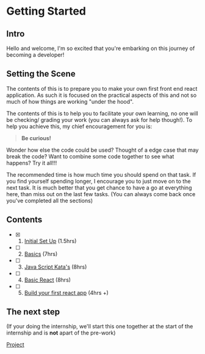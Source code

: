 # Getting Started

## Intro

Hello and welcome, I'm so excited that you're embarking on this journey of becoming a developer!

## Setting the Scene

The contents of this is to prepare you to make your own first front end react application. As such it is focused on the practical aspects of this and not so much of how things are working "under the hood".

The contents of this is to help you to facilitate your own learning, no one will be checking/ grading your work (you can always ask for help though!). To help you achieve this, my chief encouragement for you is:

> **Be curious!**

Wonder how else the code could be used? Thought of a edge case that may break the code? Want to combine some code together to see what happens? Try it all!!!

The recommended time is how much time you should spend on that task. If you find yourself spending longer, I encourage you to just move on to the next task. It is much better that you get chance to have a go at everything here, than miss out on the last few tasks. (You can always come back once you've completed all the sections)

## Contents

- [x] 1. [Initial Set Up](/1-SetUp/README.md) (1.5hrs)
- [ ] 2. [Basics](/2-Basics/README.md) (7hrs)
- [ ] 3. [Java Script Kata's](/3-JSKata/README.md) (8hrs)
- [ ] 4. [Basic React](/4-React/README.md) (8hrs)
- [ ] 5. [Build your first react app](/5-MyFirstApp/README.md) (4hrs +)

## The next step

(If your doing the internship, we'll start this one together at the start of the internship and is **not** apart of the pre-work)

[Project](./Project/README.md)
